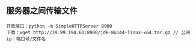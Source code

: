 ## 服务器之间传输文件

```
开放端口：python -m SimpleHTTPServer 8900
下载：wget http://39.99.194.61:8900/jdk-8u144-linux-x64.tar.gz // 公网ip：端口号/文件名
```

